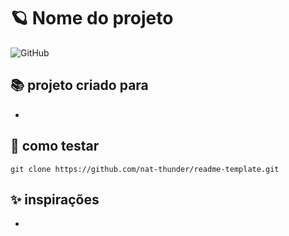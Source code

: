 # 🪐 Nome do projeto
![GitHub](https://img.shields.io/badge/github-%23121011.svg?style=for-the-badge&logo=github&logoColor=white)


## 📚 projeto criado para
  - 

## 📑 como testar
  ```
  git clone https://github.com/nat-thunder/readme-template.git
  ```
  
## ✨ inspirações
  - 
